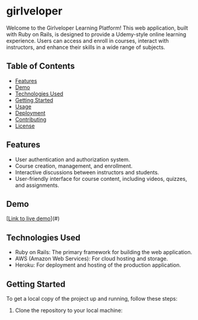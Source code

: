 # girlveloper

Welcome to the Girlveloper Learning Platform! This web application, built with Ruby on Rails, is designed to provide a Udemy-style online learning experience. Users can access and enroll in courses, interact with instructors, and enhance their skills in a wide range of subjects.

## Table of Contents

- [Features](#features)
- [Demo](#demo)
- [Technologies Used](#technologies-used)
- [Getting Started](#getting-started)
- [Usage](#usage)
- [Deployment](#deployment)
- [Contributing](#contributing)
- [License](#license)

## Features

- User authentication and authorization system.
- Course creation, management, and enrollment.
- Interactive discussions between instructors and students.
- User-friendly interface for course content, including videos, quizzes, and assignments.

## Demo

[[Link to live demo](https://iseitz.github.io/girlveloper/)](#)

## Technologies Used

- Ruby on Rails: The primary framework for building the web application.
- AWS (Amazon Web Services): For cloud hosting and storage.
- Heroku: For deployment and hosting of the production application.

## Getting Started

To get a local copy of the project up and running, follow these steps:

1. Clone the repository to your local machine:
